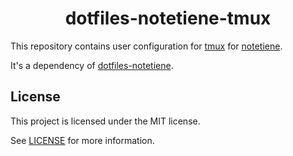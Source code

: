 <h1 align="center">dotfiles-notetiene-tmux</h1>

This repository contains user configuration for [tmux](https://github.com/tmux/tmux) for [notetiene](https://github.com/notetiene).

It's a dependency of [dotfiles-notetiene](https://github.com/notetiene/dotfiles-notetiene).

## License
This project is licensed under the MIT license.

See [LICENSE](./LICENSE) for more information.
